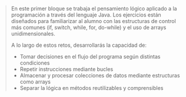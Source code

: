 > En este primer bloque se trabaja el pensamiento lógico aplicado a la programación a través del lenguaje Java.
> Los ejercicios están diseñados para familiarizar al alumno con las estructuras de control más comunes (if, switch, while, for, do-while) y el uso de arrays unidimensionales.
>
> A lo largo de estos retos, desarrollarás la capacidad de:
> 
> - Tomar decisiones en el flujo del programa según distintas condiciones
> - Repetir instrucciones mediante bucles
> - Almacenar y procesar colecciones de datos mediante estructuras como arrays
> - Separar la lógica en métodos reutilizables y comprensibles
